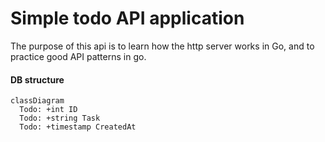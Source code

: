 # Simple todo API application

The purpose of this api is to learn how the http server works in Go, and to practice good API patterns in go.

#### DB structure

```mermaid
classDiagram
  Todo: +int ID
  Todo: +string Task
  Todo: +timestamp CreatedAt
```